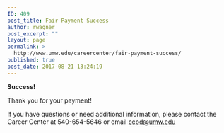 ```yaml
---
ID: 409
post_title: Fair Payment Success
author: rwagner
post_excerpt: ""
layout: page
permalink: >
  http://www.umw.edu/careercenter/fair-payment-success/
published: true
post_date: 2017-08-21 13:24:19
---
```

<div id="umw-custom-background">
<div id="wrap">
<div id="inner">
<div id="content-sidebar-wrap">
<div id="content" class="hfeed">
<div class="post-13891 page type-page status-publish hentry entry">
<div class="entry-content">

<strong>Success!</strong>

Thank you for your payment!

If you have questions or need additional information, please contact the Career Center at 540-654-5646 or email ccpd@umw.edu

</div>
</div>
</div>
</div>
</div>
</div>
</div>